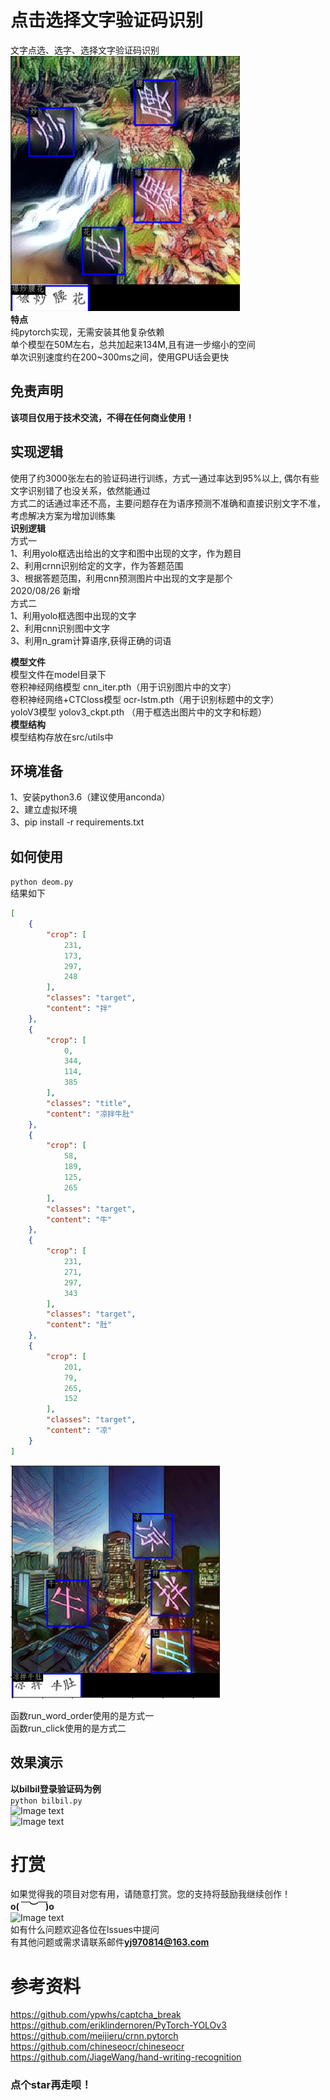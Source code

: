 # 点击选择文字验证码识别
文字点选、选字、选择文字验证码识别  
![Image text](./doc/fc2b0.png)    
**特点**  
纯pytorch实现，无需安装其他复杂依赖  
单个模型在50M左右，总共加起来134M,且有进一步缩小的空间  
单次识别速度约在200~300ms之间，使用GPU话会更快
## 免责声明
**该项目仅用于技术交流，不得在任何商业使用！**
## 实现逻辑
使用了约3000张左右的验证码进行训练，方式一通过率达到95%以上, 偶尔有些文字识别错了也没关系，依然能通过  
方式二的话通过率还不高，主要问题存在为语序预测不准确和直接识别文字不准，考虑解决方案为增加训练集  
**识别逻辑**  
方式一  
1、利用yolo框选出给出的文字和图中出现的文字，作为题目  
2、利用crnn识别给定的文字，作为答题范围  
3、根据答题范围，利用cnn预测图片中出现的文字是那个  
2020/08/26 新增  
方式二  
1、利用yolo框选图中出现的文字  
2、利用cnn识别图中文字  
3、利用n_gram计算语序,获得正确的词语  

**模型文件**  
模型文件在model目录下  
卷积神经网络模型 cnn_iter.pth（用于识别图片中的文字）  
卷积神经网络+CTCloss模型 ocr-lstm.pth（用于识别标题中的文字）   
yoloV3模型 yolov3_ckpt.pth （用于框选出图片中的文字和标题）    
**模型结构**  
模型结构存放在src/utils中

## 环境准备
1、安装python3.6（建议使用anconda）  
2、建立虚拟环境  
3、pip install -r requirements.txt
## 如何使用

```python deom.py```  
结果如下  
```json
[
    {
        "crop": [
            231,
            173,
            297,
            248
        ],
        "classes": "target",
        "content": "拌"
    },
    {
        "crop": [
            0,
            344,
            114,
            385
        ],
        "classes": "title",
        "content": "凉拌牛肚"
    },
    {
        "crop": [
            58,
            189,
            125,
            265
        ],
        "classes": "target",
        "content": "牛"
    },
    {
        "crop": [
            231,
            271,
            297,
            343
        ],
        "classes": "target",
        "content": "肚"
    },
    {
        "crop": [
            201,
            79,
            265,
            152
        ],
        "classes": "target",
        "content": "凉"
    }
]
```
![Image text](./doc/123.jpg)  

函数run_word_order使用的是方式一  
函数run_click使用的是方式二  

## 效果演示
**以bilbil登录验证码为例**  
```python bilbil.py```  
![Image text](./doc/bilibili_1.gif)  
![Image text](./doc/bilibili_2.gif)  




# 打赏
如果觉得我的项目对您有用，请随意打赏。您的支持将鼓励我继续创作！  
**o(*￣︶￣*)o**  
![Image text](./doc//20200823220018.png)  
如有什么问题欢迎各位在lssues中提问  
有其他问题或需求请联系邮件**yj970814@163.com**

# 参考资料
https://github.com/ypwhs/captcha_break  
https://github.com/eriklindernoren/PyTorch-YOLOv3  
https://github.com/meijieru/crnn.pytorch  
https://github.com/chineseocr/chineseocr  
https://github.com/JiageWang/hand-writing-recognition

### 点个**star**再走呗！ 